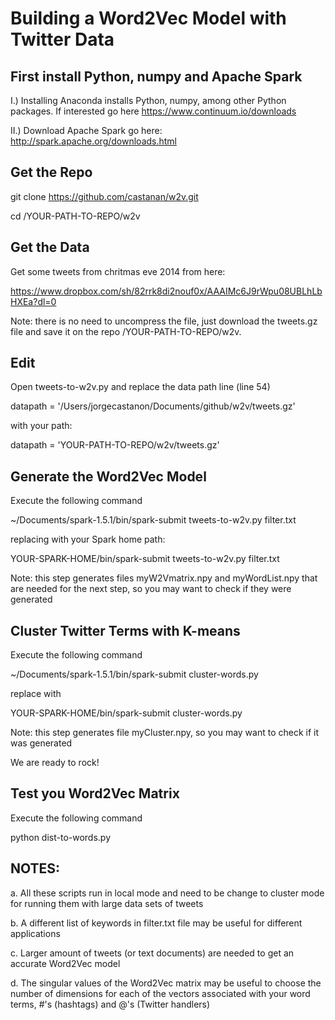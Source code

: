 # Building a Word2Vec Model with Twitter Data

## First install Python, numpy and Apache Spark 

I.) Installing Anaconda installs Python, numpy, among other Python packages. If interested go here https://www.continuum.io/downloads

II.) Download Apache Spark go here: http://spark.apache.org/downloads.html

## Get the Repo

git clone https://github.com/castanan/w2v.git

cd /YOUR-PATH-TO-REPO/w2v 

## Get the Data

Get some tweets from chritmas eve 2014 from here: 

https://www.dropbox.com/sh/82rrk8di2nouf0x/AAAIMc6J9rWpu08UBLhLbHXEa?dl=0 

Note: there is no need to uncompress the file, just download the tweets.gz file and save it on the repo /YOUR-PATH-TO-REPO/w2v.  

## Edit 

Open tweets-to-w2v.py and replace the data path line (line 54)

datapath = '/Users/jorgecastanon/Documents/github/w2v/tweets.gz'

with your path:

datapath = 'YOUR-PATH-TO-REPO/w2v/tweets.gz'

## Generate the Word2Vec Model

Execute the following command

~/Documents/spark-1.5.1/bin/spark-submit tweets-to-w2v.py filter.txt

replacing with your Spark home path:

YOUR-SPARK-HOME/bin/spark-submit tweets-to-w2v.py filter.txt

Note: this step generates files myW2Vmatrix.npy and myWordList.npy that are needed for the next step, so you may want to check if they were generated

## Cluster Twitter Terms with K-means 

Execute the following command

~/Documents/spark-1.5.1/bin/spark-submit cluster-words.py

replace with 

YOUR-SPARK-HOME/bin/spark-submit cluster-words.py

Note: this step generates file myCluster.npy, so you may want to check if it was generated

We are ready to rock!

## Test you Word2Vec Matrix

Execute the following command

python dist-to-words.py


## NOTES:

a. All these scripts run in local mode and need to be change to cluster mode for running them with large data sets of tweets

b. A different list of keywords in filter.txt file may be useful for different applications

c. Larger amount of tweets (or text documents) are needed to get an accurate Word2Vec model 

d. The singular values of the Word2Vec matrix may be useful to choose the number of dimensions for each of the vectors associated with your word terms, #'s (hashtags) and @'s (Twitter handlers) 
